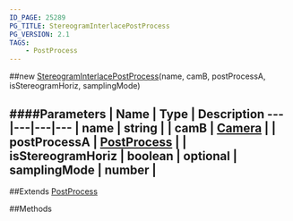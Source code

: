 ```yaml
---
ID_PAGE: 25289
PG_TITLE: StereogramInterlacePostProcess
PG_VERSION: 2.1
TAGS:
    - PostProcess
---
```

##new [StereogramInterlacePostProcess](/classes/StereogramInterlacePostProcess)(name, camB, postProcessA, isStereogramHoriz, samplingMode)

####Parameters
 | Name | Type | Description
---|---|---|---
 | name | string | 
 | camB | [Camera](/classes/Camera) | 
 | postProcessA | [PostProcess](/classes/PostProcess) | 
 | isStereogramHoriz | boolean | 
optional | samplingMode | number | 
---

##Extends
 [PostProcess](/classes/PostProcess)


##Methods
